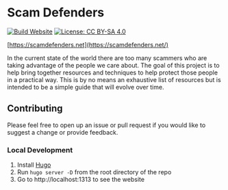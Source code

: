 # Scam Defenders

[![Build Website](https://github.com/kadonnelly13/scamdefenders/actions/workflows/build.yml/badge.svg?branch=main)](https://github.com/kadonnelly13/scamdefenders/actions/workflows/build.yml)
[![License: CC BY-SA 4.0](https://img.shields.io/badge/License-CC_BY--SA_4.0-lightgrey.svg)](https://creativecommons.org/licenses/by-sa/4.0/)

[https://scamdefenders.net](https://scamdefenders.net/)

In the current state of the world there are too many scammers who are taking advantage of the people we care about. The goal of this project is to help bring together resources and techniques to help protect those people in a practical way. This is by no means an exhaustive list of resources but is intended to be a simple guide that will evolve over time.

## Contributing

Please feel free to open up an issue or pull request if you would like to suggest a change or provide feedback.

### Local Development

1. Install [Hugo](https://gohugo.io/)
2. Run `hugo server -D` from the root directory of the repo
3. Go to http://localhost:1313 to see the website
